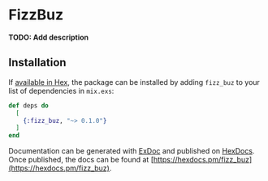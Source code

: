 # FizzBuz

**TODO: Add description**

## Installation

If [available in Hex](https://hex.pm/docs/publish), the package can be installed
by adding `fizz_buz` to your list of dependencies in `mix.exs`:

```elixir
def deps do
  [
    {:fizz_buz, "~> 0.1.0"}
  ]
end
```

Documentation can be generated with [ExDoc](https://github.com/elixir-lang/ex_doc)
and published on [HexDocs](https://hexdocs.pm). Once published, the docs can
be found at [https://hexdocs.pm/fizz_buz](https://hexdocs.pm/fizz_buz).

